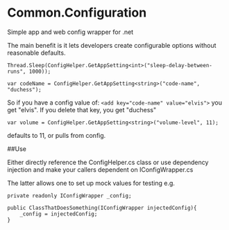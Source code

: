 # Common.Configuration
Simple app and web config wrapper for .net

The main benefit is it lets developers create configurable options without reasonable defaults.

```Thread.Sleep(ConfigHelper.GetAppSetting<int>("sleep-delay-between-runs", 1000));```


```var codeName = ConfigHelper.GetAppSetting<string>("code-name", "duchess");```

So if you have a config value of:
```<add key="code-name" value="elvis">```
you get "elvis".  If you delete that key, you get "duchess"


```var volume = ConfigHelper.GetAppSetting<string>("volume-level", 11);```

defaults to 11, or pulls from config.


##Use

Either directly reference the ConfigHelper.cs class or use dependency injection and make your callers dependent on IConfigWrapper.cs

The latter allows one to set up mock values for testing e.g.

~~~~
private readonly IConfigWrapper _config;

public ClassThatDoesSomething(IConfigWrapper injectedConfig){
    _config = injectedConfig;
}
~~~~
